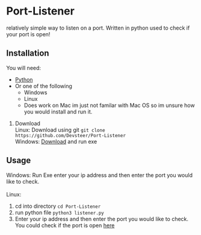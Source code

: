 # Port-Listener
relatively simple way to listen on a port. Written in python used to check if your port is open!

## Installation
You will need:
* [Python](https://www.python.org/downloads/)
* Or one of the following
  * Windows
  * Linux
  * Does work on Mac im just not familar with Mac OS so im unsure how you would install and run it. 
 
 1. Download<br />
 Linux: Download using git ```git clone https://github.com/Devsteer/Port-Listener```<br />
 Windows: [Download](https://github.com/Devsteer/Port-Listener/releases/tag/v1.0.0) and run exe
 
## Usage
Windows: Run Exe enter your ip address and then enter the port you would like to check.<br />
<br />Linux: 
1. cd into directory ```cd Port-Listener```
2. run python file ```python3 listener.py```<br />
3. Enter your ip address and then enter the port you would like to check.<br />
You could check if the port is open [here](https://www.canyouseeme.org/)
